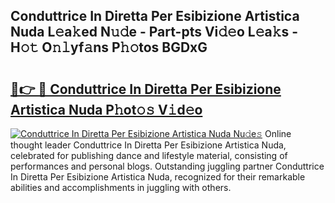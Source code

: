 ## Conduttrice In Diretta Per Esibizione Artistica Nuda L𝚎a𝚔ed N𝚞𝚍e - Part-pts Vi𝚍𝚎o L𝚎a𝚔s - H𝚘𝚝 O𝚗𝚕yf𝚊ns P𝚑𝚘tos BGDxG

# <h2><a href="http://kf3djq4.oniu.top/?m=Conduttrice+In+Diretta+Per+Esibizione+Artistica+Nuda">🔗👉 🔴 Conduttrice In Diretta Per Esibizione Artistica Nuda P𝚑ot𝚘𝚜 V𝚒d𝚎o</a></h2>

[![Conduttrice In Diretta Per Esibizione Artistica Nuda Nu𝚍e𝚜](https://i.imgur.com/0qMVB7G.gif)](http://kf3djq4.oniu.top/?m=Conduttrice+In+Diretta+Per+Esibizione+Artistica+Nuda)
Online thought leader Conduttrice In Diretta Per Esibizione Artistica Nuda, celebrated for publishing dance and lifestyle material, consisting of performances and personal blogs. Outstanding juggling partner Conduttrice In Diretta Per Esibizione Artistica Nuda, recognized for their remarkable abilities and accomplishments in juggling with others.  
